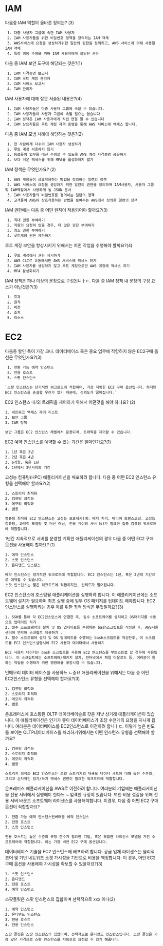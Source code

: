 # IAM 
다음중 IAM 역할의 올바른 정의는? (3)

```
 1. 다중 사용자 그룹에 속한 IAM 사용자
 2. IAM 사용자들을 위한 비밀번호 정책을 정의하는 IAM 객체
 3. AWS서비스에 요청을 생성하기위한 일련의 권한을 정의하고, AWS 서비스에 의해 사용될 IAM 객체 
 4. 특정 행동 수행을 위해 IAM 사용자에게 할당된 권한
```

다음 중 IAM 보안 도구에 해당되는 것은?(1)
```
 1. IAM 자격증명 보고서
 2. IAM 루트 계정 관리자
 3. IAM 서비스 보고서
 4. IAM 관리자
```

IAM 사용자에 대해 잘못 서술된 내용은?(4)
```
 1. IAM 사용자들은 다중 사용자 그룹에 속할 수 있습니다. 
 2. IAM 사용자들이 사용자 그룹에 속할 필요는 없습니다.
 3. IAM 정책은 IAM 사용자에게 직접 연결 될 수 있습니다
 4. IAM 상요자들은 루트 계정 자격 증명을 통해 AWS 서비스에 액세스 합니다.
```

다음 중 IAM 모범 사례에 해당하는 것은?(2)
```
 1. 한 사람에게 다수의 IAM 사용자 생성하기
 2. 루트 계정 사용하지 않기
 3. 동료들이 업무를 대신 수행할 수 있도록 AWS 계정 자격증명 공유하기
 4. 보다 쉬운 액세스를 위해 MFA를 활성화하지 않기
```

IAM 정책은 무엇인가요? (2)
```
 1. AWS 계정들이 상효작용하는 방법을 정의하는 일련의 정책
 2. AWS 서비스에 요청을 생성하기 위한 일련의 권한을 정의하며 IAM사용자, 사용자 그룹 및 IAM역할에서 사용하게 될 JSON 문서
 3. IAM 사용자들의 비밀번호를 정의하는 일련의 정책
 4. 고객들이 AWS와 상호작용하는 방법을 보여주는 AWS에서 정의한 일련의 정책
```

IAM 권한에는 다음 중 어떤 원칙이 적용되어야 할까요?(3)
```
 1. 최대 권한 부여하기
 2. 직원의 요청이 있을 경우, 더 많은 권한 부여하기
 3. 최소 권한 부여하기
 4. 루트계정 권한 제한하기
```


루트 계정 보안을 향상시키기 위해서는 어떤 작업을 수행해야 할까요?(4)
```
 1. 루트 계정에서 권한 제거하기
 2. AWS CLI르 ㄹ통해서만 AWS 서비스에 액세스 하기
 3. IAM 사용자를 생성하지 않고 루트 계정으로만 AWS 계정에 액세스 하기
 4. MFA 활성화히기
```

IAM 정책은 하나 이상의 문장으로 구성됩니ㅏㄷ. 다음 중 IAM 정책 내 문장의 구성 요소가 아닌것은?(3)
```
 1. 효과
 2. 원칙
 3. 버전
 4. 조치
 5. 리소스
```

 # EC2

 다음중 할인 폭이 가장 크나. 데이터베이스 혹은 중요 업무에 적합하지 않은 EC2구매 옵션은 무엇인가요?(3)
```
 1. 전환 가능 예약 인스턴스
 2. 전용 호스트
 3. 스팟 인스턴스

`스팟 인스턴스는 단기적인 워크로드에 적합하며, 가장 저렴한 EC2 구매 옵션입니다. 하지만 EC2 인스턴스를 손실할 우려가 있기 때문에, 신뢰도가 떨어집니다.`
```

EC2 인스턴스 내/외 트래픽을 제어하기 위해서 어떤것을 해야 하나요? (2)
```
1. 네트워크 액세스 제어 리스트 
2. 보안 그룹
3. IAM 정책

보안 그룹은 EC2 인스턴스 레벨에서 운용되며, 트래픽을 제어할 수 있습니다.
```

EC2 예약 인스턴스를 예약할 수 있는 기간은 얼마인가요?(1)
```
1. 1년 혹은 3년
2. 2년 혹은 4년
3. 6개월, 혹은 1년
4. 1년에서 3년사이의 기간 
```
고성능 컴퓨팅(HPC) 애플리케이션을 배포하려 합니다. 다음 중 어떤 EC2 인스턴스 유형을 선택해야 할까요?(2)
```
1. 스토리지 최적화
2. 컴퓨팅 최적화
3. 메모리 최적화
4. 범용

컴퓨팅 최적화 EC2 인스턴스는 고성능 프로세서(예: 배치 처리, 미디어 트랜스코딩, 고성능 컴퓨팅, 과학적 모델링 및 머신 러닝, 전용 게이밍 서버 등)가 필요한 집중 컴퓨팅 워크로드에 적합합니다.
```
1년간 지속적으로 서버를 운영할 계획인 애플리케이션의 경우 다음 중 어떤 EC2 구매 옵션을 사용해야 할까요? (1)
```
1. 예약 인스턴스
2. 스팟 인스턴스
3. 온디맨드 인스턴스

예약 인스턴스는 장기적인 워크로드에 적합합니다. EC2 인스턴스는 1년, 혹은 3년의 기간으로 예약할 수 있습니다.
스팟 인스턴스는 짧은 워크로드에 적합하지만, 신뢰도가 떨어집니다.
```

EC2 인스턴스에 호스팅될 애플리케이션을 실행하려 합니다. 이 애플리케이션에는 소프트웨어 설치가 필요하며 최초 실행 중에 일부 OS 패키지를 업데이트 해야합니다. EC2 인스턴스를 실행하려는 경우 이를 위한 최적 방식은 무엇일까요?(3)
```
1. SSH를 통해 각 EC2인스턴스에 연결한 후, 필수 소프트웨어를 설치하고 OS패키지를 수동으로 업데이트 하기
2. 필수 소프트웨어의 설치 및 OS 업데이트를 수행하는 bash스크립트를 작성한 후, AWS지원센터에 연락해 스크립트 제공하기 .
3. 필수 소프르웨어 설치 및 OS 업데이트를 수행하는 bash스크립트를 작성한후, 이 스크립트를 EC2 인스턴스실행시에 EC2 사용자 데이터에서 사용하기

EC2 사용자 데이터는 bash 스크립트를 사용해 EC2 인스턴스를 부트스트랩 할 경우에 사용됩니다. 이 스크립트에는 소프트웨어/패키지 설치, 인터넷에서 파일 다운로드 등, 여러분이 원하는 작업을 수행하기 위한 명령어를 포함시킬 수 있습니다.
```

인메모리 데이터 베이스를 사용하느 ㄴ중요 애플리케이션을 위해서는 다음 중 어떤 EC2인스턴스 유형을 선택해야 할까요?(3)
```
1. 컴퓨팅 최적화
2. 스토리지 최적화
3. 메모리 최적화
4. 범용
```

온프레미스에 호스팅된 OLTP 데이터베이슬르 갖춘 저낮 상거래 애플리케이션이 있습니다. 이 애플리케이션은 인기가 좋아 데이터베이스가 초당 수천개의 요청을 지니게 됩니다. 여러분은 데이터베이스를 EC2인스턴스로 이전하려 합니ㅏㄷ. 이렇게 높은 빈도를 보이는 OLTP데이터베이스를 처리하기위해서는 어떤 인스턴스 유형을 선택해야 할까요?
```
1. 컴퓨팅 최적화
2. 스토리지 최적화
3. 메모리 최적화
4. 범용

스토리지 최적화 EC2 인스턴스는 로컬 스토리지의 대규모 데이터 세트에 대해 높은 수준의, 그리고 순차적인 읽기/쓰기 액세스 권한이 필요한 워크로드에 적합합니다.
```

온프레미스 애플리케이션을 AWS로 이전하려 합니다. 여러분의 기업에는 애플리케이션을 전용 서버에서 실행해야 한다느 ㄴ엄격한 규정이 있습니다. 또한 비용 절감을 위해 전용 서버 바운드 소프트웨어 라이센스를 사용해야합니다. 이경우, 다음 중 어떤 EC2 구매옵션이 적합할까요?
```
1. 전환 가능 예약 인스턴스컨버터블 예약 인스턴스
2. 전용 호스트
3. 스팟 인스턴스

전용 호스트는 높은 수준의 규정 준수가 필요한 기업, 혹은 복잡한 라이선스 모델을 가진 소프트웨어에 적합합니다. 이는 가장 비싼 EC2 구매 옵션입니다.
```

데이터베이스 기술을 EC2 인스턴스에 배포하려 합니다. 공급 업체 라이센스는 물리적 코어 및 기반 네트워크 소켓 가시성을 기반으로 비용을 책정합니다. 이 경우, 어떤 EC2 구매 옵션을 사용해야 가시성을 확보할 수 있을까요?(3)
```
1. 스팟 인스턴스 
2. 온디맨드
3. 전용 호스트
4. 예약 인스턴스
```

스팟플릿은 스팟 인스턴스의 집합이며 선택적으로 xxx 이다(2)
```
1. 예약 인스턴스 
2. 온디맨드 인스턴스
3. 전용 호스트
4. 전용 인스턴스

스팟 플릿은 스팟 인스턴스의 집합이며, 선택적으로 온디맨드 인스턴스입니다. 스팟 플릿은 가장 낮은 가격으로 스팟 인스턴스를 자동으로 요청할 수 있게 해줍니다.
```
